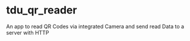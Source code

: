 # tdu_qr_reader
An app to read QR Codes via integrated Camera and send read Data to a server with HTTP
